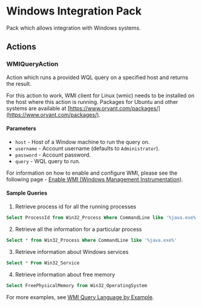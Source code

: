 # Windows Integration Pack

Pack which allows integration with Windows systems.

## Actions

### WMIQueryAction

Action which runs a provided WQL query on a specified host and returns the
result.

For this action to work, WMI client for Linux (wmic) needs to be installed on
the host where this action is running. Packages for Ubuntu and other systems
are available at [https://www.orvant.com/packages/](https://www.orvant.com/packages/).

#### Parameters

* ``host`` - Host of a Window machine to run the query on.
* ``username`` - Account username (defaults to ``Administrator``).
* ``password`` - Account password.
* ``query`` - WQL query to run.

For information on how to enable and configure WMI, please see the following
page - [Enable WMI (Windows Management Instrumentation)](http://www.poweradmin.com/help/enablewmi.aspx).

#### Sample Queries

1. Retrieve process id for all the running processes

```sql
Select ProcessId from Win32_Process Where CommandLine like '%java.exe%'
```

2. Retrieve all the information for a particular process

```sql
Select * from Win32_Process Where CommandLine like '%java.exe%'
```

3. Retrieve information about Windows services

```sql
Select * From Win32_Service
```

4. Retrieve information about free memory

```sql
Select FreePhysicalMemory from Win32_OperatingSystem
```

For more examples, see [WMI Query Language by Example](http://www.codeproject.com/Articles/46390/WMI-Query-Language-by-Example).
